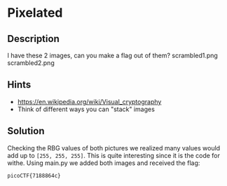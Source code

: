 # Pixelated

## Description
I have these 2 images, can you make a flag out of them? scrambled1.png scrambled2.png
## Hints
- https://en.wikipedia.org/wiki/Visual_cryptography
- Think of different ways you can "stack" images

## Solution

Checking the RBG values of both pictures we realized many values would add up to `[255, 255, 255]`.
This is quite interesting since it is the code for withe.
Using main.py we added both images and received the flag:

```picoCTF{7188864c}```